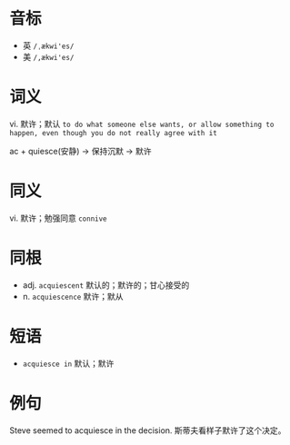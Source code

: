 # 音标

- 英 `/ˌækwi'es/`
- 美 `/,ækwi'es/`

# 词义

vi. 默许；默认
`to do what someone else wants, or allow something to happen, even though you do not really agree with it`



ac + quiesce(安静) → 保持沉默 → 默许

# 同义

vi. 默许；勉强同意
`connive`

# 同根

- adj. `acquiescent` 默认的；默许的；甘心接受的
- n. `acquiescence` 默许；默从

# 短语

- `acquiesce in` 默认；默许

# 例句

Steve seemed to acquiesce in the decision.
斯蒂夫看样子默许了这个决定。


